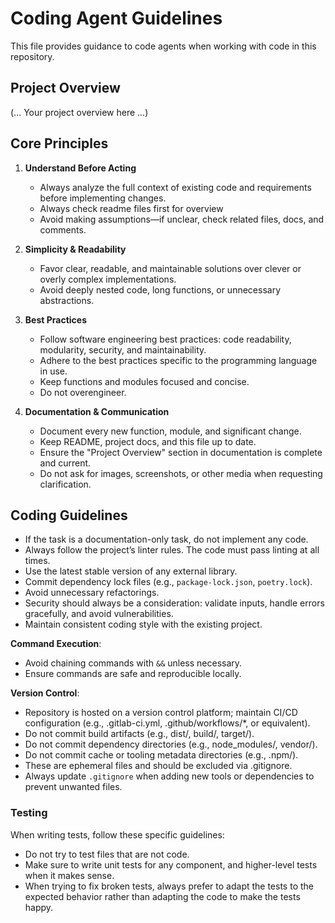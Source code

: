 # Coding Agent Guidelines

This file provides guidance to code agents when working with code in this repository.

## Project Overview

(... Your project overview here ...)


## Core Principles

1. **Understand Before Acting**  
   - Always analyze the full context of existing code and requirements before implementing changes. 
   - Always check readme files first for overview
   - Avoid making assumptions—if unclear, check related files, docs, and comments.

2. **Simplicity & Readability**  
   - Favor clear, readable, and maintainable solutions over clever or overly complex implementations.  
   - Avoid deeply nested code, long functions, or unnecessary abstractions.

3. **Best Practices**  
   - Follow software engineering best practices: code readability, modularity, security, and maintainability.  
   - Adhere to the best practices specific to the programming language in use.
   - Keep functions and modules focused and concise.  
   - Do not overengineer.

4. **Documentation & Communication**  
   - Document every new function, module, and significant change.  
   - Keep README, project docs, and this file up to date.
   - Ensure the "Project Overview" section in documentation is complete and current.
   - Do not ask for images, screenshots, or other media when requesting clarification.
   
## Coding Guidelines
- If the task is a documentation-only task, do not implement any code.
- Always follow the project’s linter rules. The code must pass linting at all times.  
- Use the latest stable version of any external library.  
- Commit dependency lock files (e.g., `package-lock.json`, `poetry.lock`).  
- Avoid unnecessary refactorings.  
- Security should always be a consideration: validate inputs, handle errors gracefully, and avoid vulnerabilities.
- Maintain consistent coding style with the existing project.  

**Command Execution**:  
- Avoid chaining commands with `&&` unless necessary.  
- Ensure commands are safe and reproducible locally.

**Version Control**:  
- Repository is hosted on a version control platform; maintain CI/CD configuration (e.g., .gitlab-ci.yml, .github/workflows/*, or equivalent).
- Do not commit build artifacts (e.g., dist/, build/, target/).
- Do not commit dependency directories (e.g., node_modules/, vendor/).
- Do not commit cache or tooling metadata directories (e.g., .npm/).
- These are ephemeral files and should be excluded via .gitignore.
- Always update `.gitignore` when adding new tools or dependencies to prevent unwanted files.

### Testing

When writing tests, follow these specific guidelines:

- Do not try to test files that are not code.
- Make sure to write unit tests for any component, and higher-level tests when
  it makes sense.
- When trying to fix broken tests, always prefer to adapt the tests to the
  expected behavior rather than adapting the code to make the tests happy.
